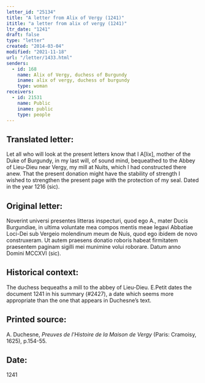 ```yaml
---
letter_id: "25134"
title: "A letter from Alix of Vergy (1241)"
ititle: "a letter from alix of vergy (1241)"
ltr_date: "1241"
draft: false
type: "letter"
created: "2014-03-04"
modified: "2021-11-18"
url: "/letter/1433.html"
senders:
  - id: 168
    name: Alix of Vergy, duchess of Burgundy
    iname: alix of vergy, duchess of burgundy
    type: woman
receivers:
  - id: 21531
    name: Public
    iname: public
    type: people
---
```

<h2> Translated letter:</h2>Let all who will look at the present letters know that I A[lix], mother of the Duke of Burgundy, in my last will, of sound mind, bequeathed to the Abbey of Lieu-Dieu near Vergy, my mill at Nuits, which I had constructed there anew.  That the present donation might have the stability of strength I wished to strengthen the present page with the protection of my seal.  Dated in the year 1216 (sic).
<h2 class="mt-4"> Original letter:</h2>Noverint universi presentes litteras inspecturi, quod ego A., mater Ducis Burgundiae, in ultima voluntate mea  compos mentis meae legavi Abbatiae Loci-Dei sub Vergeio molendinum meum de Nuis, quod ego ibidem de novo construxeram.  Ut autem praesens donatio roboris habeat firmitatem praesentem paginam sigilli mei munimine volui roborare.  Datum anno Domini MCCXVI (sic).
<h2 class="mt-4"> Historical context:</h2>The duchess bequeaths a mill to the abbey of Lieu-Dieu.  E.Petit dates the document 1241 in his summary (#2427), a date which seems more appropriate than the one that appears in Duchesne’s text.
<h2 class="mt-4"> Printed source:</h2><p>A. Duchesne, <em>Preuves de l'Histoire de la Maison de Vergy</em> (Paris: Cramoisy, 1625), p.154-55.</p><h2 class="mt-4"> Date:</h2>1241